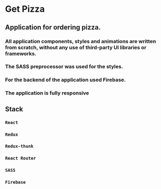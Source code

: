 # Get Pizza

## Application for ordering pizza.

### All application components, styles and animations are written from scratch, without any use of third-party UI libraries or frameworks.

### The SASS preprocessor was used for the styles.

### For the backend of the application used Firebase.

### The application is fully responsive

## Stack

### `React`
### `Redux`
### `Redux-thunk`
### `React Router`
### `SASS`
### `Firebase`